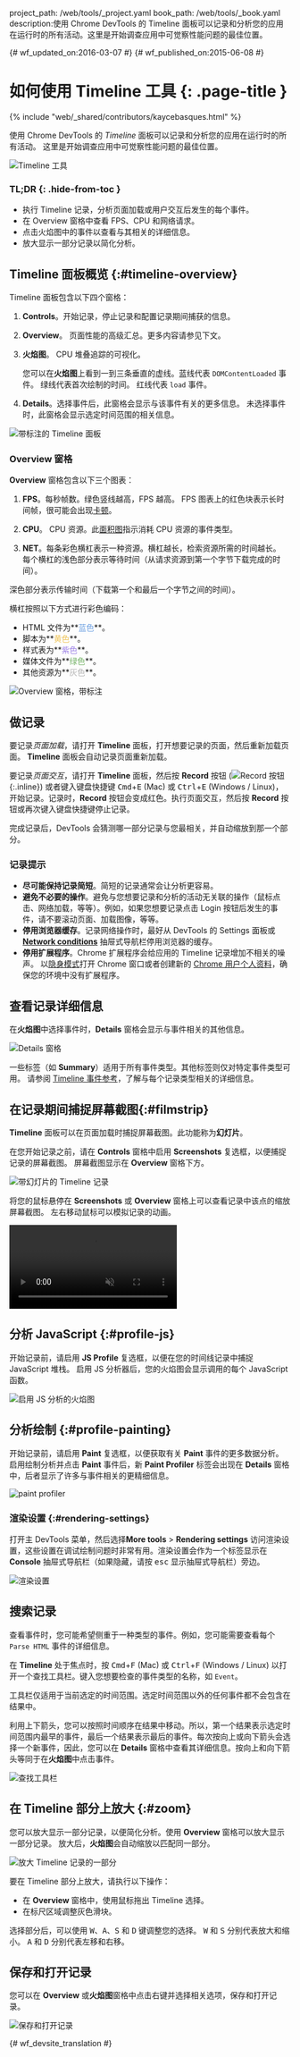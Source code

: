 project_path: /web/tools/_project.yaml
book_path: /web/tools/_book.yaml
description:使用 Chrome DevTools 的 Timeline 面板可以记录和分析您的应用在运行时的所有活动。这里是开始调查应用中可觉察性能问题的最佳位置。

{# wf_updated_on:2016-03-07 #}
{# wf_published_on:2015-06-08 #}

# 如何使用 Timeline 工具 {: .page-title }

{% include "web/_shared/contributors/kaycebasques.html" %}

使用 Chrome DevTools 的 <em>Timeline</em> 面板可以记录和分析您的应用在运行时的所有活动。
这里是开始调查应用中可觉察性能问题的最佳位置。



![Timeline 工具](imgs/timeline-panel.png)


### TL;DR {: .hide-from-toc }
- 执行 Timeline 记录，分析页面加载或用户交互后发生的每个事件。
- 在 Overview 窗格中查看 FPS、CPU 和网络请求。
- 点击火焰图中的事件以查看与其相关的详细信息。
- 放大显示一部分记录以简化分析。


## Timeline 面板概览 {:#timeline-overview}

Timeline 面板包含以下四个窗格：

1. **Controls**。开始记录，停止记录和配置记录期间捕获的信息。
2. **Overview**。
页面性能的高级汇总。更多内容请参见下文。
3. **火焰图**。
CPU 堆叠追踪的可视化。 

   您可以在**火焰图**上看到一到三条垂直的虚线。蓝线代表 `DOMContentLoaded` 事件。
绿线代表首次绘制的时间。
红线代表 `load` 事件。

4. **Details**。选择事件后，此窗格会显示与该事件有关的更多信息。
未选择事件时，此窗格会显示选定时间范围的相关信息。
 

![带标注的 Timeline 面板](imgs/timeline-annotated.png)

### Overview 窗格

**Overview** 窗格包含以下三个图表：

1. **FPS**。每秒帧数。绿色竖线越高，FPS 越高。
FPS 图表上的红色块表示长时间帧，很可能会出现[卡顿][jank]。
2. **CPU**。
CPU 资源。此[面积图][ac]指示消耗 CPU 资源的事件类型。

3. **NET**。每条彩色横杠表示一种资源。横杠越长，检索资源所需的时间越长。
每个横杠的浅色部分表示等待时间（从请求资源到第一个字节下载完成的时间）。

深色部分表示传输时间（下载第一个和最后一个字节之间的时间）。



   横杠按照以下方式进行彩色编码：
   <!-- source: https://goo.gl/eANVFf -->
   
   * HTML 文件为**<span style="color:hsl(214, 67%, 66%)">蓝色</span>**。
   * 脚本为**<span style="color:hsl(43, 83%, 64%)">黄色</span>**。
   * 样式表为**<span style="color:hsl(256, 67%, 70%)">紫色</span>**。
   * 媒体文件为**<span style="color:hsl(109, 33%, 55%)">绿色</span>**。
   * 其他资源为**<span style="color:hsl(0, 0%, 70%)">灰色</span>**。


![Overview 窗格，带标注](imgs/overview-annotated.jpg)

[ac]: https://en.wikipedia.org/wiki/Area_chart 
[jank]: /web/fundamentals/performance/rendering/

## 做记录

要记录*页面加载*，请打开 **Timeline** 面板，打开想要记录的页面，然后重新加载页面。
**Timeline** 面板会自动记录页面重新加载。


要记录*页面交互*，请打开 **Timeline** 面板，然后按 **Record** 按钮 (![Record 按钮](imgs/record-off.png){:.inline}) 或者键入键盘快捷键 <kbd>Cmd</kbd>+<kbd>E</kbd> (Mac) 或 <kbd>Ctrl</kbd>+<kbd>E</kbd> (Windows / Linux)，开始记录。记录时，**Record** 按钮会变成红色。执行页面交互，然后按 **Record** 按钮或再次键入键盘快捷键停止记录。



完成记录后，DevTools 会猜测哪一部分记录与您最相关，并自动缩放到那一个部分。


### 记录提示

* **尽可能保持记录简短**。简短的记录通常会让分析更容易。
* **避免不必要的操作**。避免与您想要记录和分析的活动无关联的操作（鼠标点击、网络加载，等等）。例如，如果您想要记录点击 Login 按钮后发生的事件，请不要滚动页面、加载图像，等等。
* **停用浏览器缓存**。记录网络操作时，最好从 DevTools 的 Settings 面板或 [**Network conditions**][nc] 抽屉式导航栏停用浏览器的缓存。
* **停用扩展程序**。Chrome 扩展程序会给应用的 Timeline 记录增加不相关的噪声。
以[隐身模式][incognito]打开 Chrome 窗口或者创建新的 [Chrome 用户个人资料][new chrome profile]，确保您的环境中没有扩展程序。




[nc]: /web/tools/chrome-devtools/profile/network-performance/network-conditions#network-conditions
[incognito]: https://support.google.com/chrome/answer/95464
[new chrome profile]: https://support.google.com/chrome/answer/142059

## 查看记录详细信息

在**火焰图**中选择事件时，**Details** 窗格会显示与事件相关的其他信息。


![Details 窗格](imgs/details-pane.png)

一些标签（如 **Summary**）适用于所有事件类型。其他标签则仅对特定事件类型可用。
请参阅 [Timeline 事件参考][event reference]，了解与每个记录类型相关的详细信息。


[event reference]: /web/tools/chrome-devtools/profile/evaluate-performance/performance-reference

## 在记录期间捕捉屏幕截图{:#filmstrip}

**Timeline** 面板可以在页面加载时捕捉屏幕截图。此功能称为**幻灯片**。


在您开始记录之前，请在 **Controls** 窗格中启用 **Screenshots** 复选框，以便捕捉记录的屏幕截图。
屏幕截图显示在 **Overview** 窗格下方。


![带幻灯片的 Timeline 记录](imgs/timeline-filmstrip.png)

将您的鼠标悬停在 **Screenshots** 或 **Overview** 窗格上可以查看记录中该点的缩放屏幕截图。
左右移动鼠标可以模拟记录的动画。


<video src="animations/hover.mp4" autoplay muted loop controls></video>

## 分析 JavaScript {:#profile-js}

开始记录前，请启用 **JS Profile** 复选框，以便在您的时间线记录中捕捉 JavaScript 堆栈。
启用 JS 分析器后，您的火焰图会显示调用的每个 JavaScript 函数。
 

![启用 JS 分析的火焰图](imgs/js-profile.png)

## 分析绘制 {:#profile-painting}

开始记录前，请启用 **Paint** 复选框，以便获取有关 **Paint** 事件的更多数据分析。
启用绘制分析并点击 **Paint** 事件后，新 **Paint Profiler** 标签会出现在 **Details** 窗格中，后者显示了许多与事件相关的更精细信息。



![paint profiler](imgs/paint-profiler.png)

### 渲染设置 {:#rendering-settings}

打开主 DevTools 菜单，然后选择**More tools** > **Rendering settings** 访问渲染设置，这些设置在调试绘制问题时非常有用。渲染设置会作为一个标签显示在 **Console** 抽屉式导航栏（如果隐藏，请按 <kbd>esc</kbd> 显示抽屉式导航栏）旁边。




![渲染设置](imgs/rendering-settings.png)

## 搜索记录

查看事件时，您可能希望侧重于一种类型的事件。例如，您可能需要查看每个 `Parse HTML` 事件的详细信息。
 

在 **Timeline** 处于焦点时，按 <kbd>Cmd</kbd>+<kbd>F</kbd> (Mac) 或 <kbd>Ctrl</kbd>+<kbd>F</kbd> (Windows / Linux) 以打开一个查找工具栏。键入您想要检查的事件类型的名称，如 `Event`。

工具栏仅适用于当前选定的时间范围。选定时间范围以外的任何事件都不会包含在结果中。
 

利用上下箭头，您可以按照时间顺序在结果中移动。所以，第一个结果表示选定时间范围内最早的事件，最后一个结果表示最后的事件。每次按向上或向下箭头会选择一个新事件，因此，您可以在 **Details** 窗格中查看其详细信息。按向上和向下箭头等同于在**火焰图**中点击事件。


![查找工具栏](imgs/find-toolbar.png)

## 在 Timeline 部分上放大 {:#zoom}

您可以放大显示一部分记录，以便简化分析。使用 **Overview** 窗格可以放大显示一部分记录。
放大后，**火焰图**会自动缩放以匹配同一部分。


![放大 Timeline 记录的一部分](imgs/zoom.png)

要在 Timeline 部分上放大，请执行以下操作：

* 在 **Overview** 窗格中，使用鼠标拖出 Timeline 选择。
* 在标尺区域调整灰色滑块。

选择部分后，可以使用 <kbd>W</kbd>、<kbd>A</kbd>、<kbd>S</kbd> 和 <kbd>D</kbd> 键调整您的选择。
<kbd>W</kbd> 和 <kbd>S</kbd> 分别代表放大和缩小。
<kbd>A</kbd> 和 <kbd>D</kbd> 分别代表左移和右移。


## 保存和打开记录

您可以在 **Overview** 或**火焰图**窗格中点击右键并选择相关选项，保存和打开记录。


![保存和打开记录](imgs/save-open.png)


{# wf_devsite_translation #}
